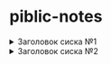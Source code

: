 # piblic-notes
<details><summary>Заголовок сиска №1</summary>
Текст выпадающего списка №1
</details>
<details><summary>Заголовок сиска №2</summary>
Текст выпадающего списка №2
</details>
